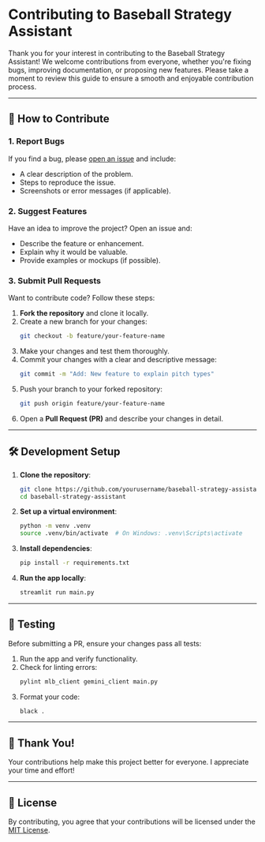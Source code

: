 


# Contributing to Baseball Strategy Assistant

Thank you for your interest in contributing to the Baseball Strategy Assistant! We welcome contributions from everyone, whether you're fixing bugs, improving documentation, or proposing new features. Please take a moment to review this guide to ensure a smooth and enjoyable contribution process.

---

## 🚀 How to Contribute

### 1. **Report Bugs**
If you find a bug, please [open an issue](https://github.com/Eusha425/baseball-strategy-assistant/issues) and include:
- A clear description of the problem.
- Steps to reproduce the issue.
- Screenshots or error messages (if applicable).

### 2. **Suggest Features**
Have an idea to improve the project? Open an issue and:
- Describe the feature or enhancement.
- Explain why it would be valuable.
- Provide examples or mockups (if possible).

### 3. **Submit Pull Requests**
Want to contribute code? Follow these steps:
1. **Fork the repository** and clone it locally.
2. Create a new branch for your changes:
   ```bash
   git checkout -b feature/your-feature-name
   ```
3. Make your changes and test them thoroughly.
4. Commit your changes with a clear and descriptive message:
   ```bash
   git commit -m "Add: New feature to explain pitch types"
   ```
5. Push your branch to your forked repository:
   ```bash
   git push origin feature/your-feature-name
   ```
6. Open a **Pull Request (PR)** and describe your changes in detail.

---

## 🛠️ Development Setup

1. **Clone the repository**:
   ```bash
   git clone https://github.com/yourusername/baseball-strategy-assistant.git
   cd baseball-strategy-assistant
   ```

2. **Set up a virtual environment**:
   ```bash
   python -m venv .venv
   source .venv/bin/activate  # On Windows: .venv\Scripts\activate
   ```

3. **Install dependencies**:
   ```bash
   pip install -r requirements.txt
   ```

4. **Run the app locally**:
   ```bash
   streamlit run main.py
   ```

---

## 🧪 Testing

Before submitting a PR, ensure your changes pass all tests:
1. Run the app and verify functionality.
2. Check for linting errors:
   ```bash
   pylint mlb_client gemini_client main.py
   ```
3. Format your code:
   ```bash
   black .
   ```


---

## 🙌 Thank You!

Your contributions help make this project better for everyone. I appreciate your time and effort!

---

## 📝 License

By contributing, you agree that your contributions will be licensed under the [MIT License](LICENSE).
